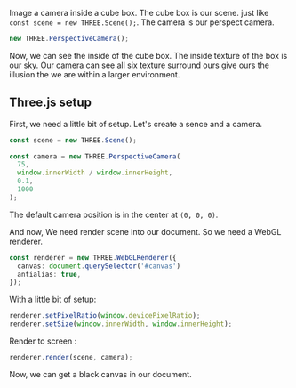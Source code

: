 Image a camera inside a cube box. The cube box is our scene. just like `const scene = new THREE.Scene();`. The camera is our perspect camera.

```ts
new THREE.PerspectiveCamera();
```

Now, we can see the inside of the cube box. The inside texture of the box is our sky. Our camera can see all six texture surround ours give ours the illusion the we are within a larger environment.

## Three.js setup

First, we need a little bit of setup. Let's create a sence and a camera.

```ts
const scene = new THREE.Scene();

const camera = new THREE.PerspectiveCamera(
  75,
  window.innerWidth / window.innerHeight,
  0.1,
  1000
);
```

The default camera position is in the center at `(0, 0, 0)`.

And now, We need render scene into our document. So we need a WebGL renderer.

```ts
const renderer = new THREE.WebGLRenderer({
  canvas: document.querySelector('#canvas')
  antialias: true,
});
```

With a little bit of setup:

```ts
renderer.setPixelRatio(window.devicePixelRatio);
renderer.setSize(window.innerWidth, window.innerHeight);
```

Render to screen :

```ts
renderer.render(scene, camera);
```

Now, we can get a black canvas in our document.
